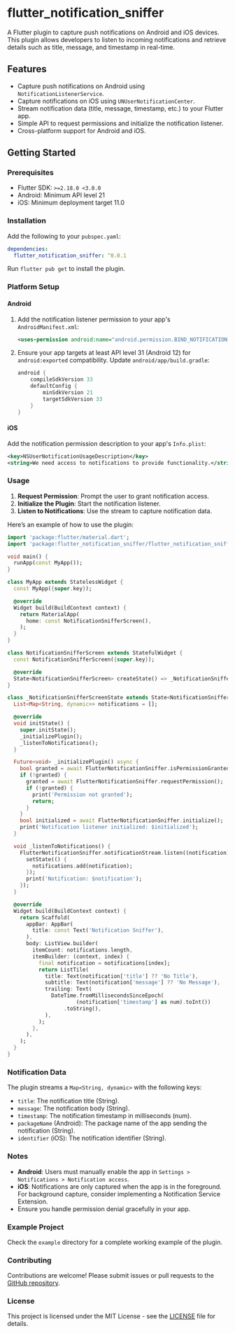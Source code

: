 # flutter_notification_sniffer

A Flutter plugin to capture push notifications on Android and iOS devices. This plugin allows developers to listen to incoming notifications and retrieve details such as title, message, and timestamp in real-time.

## Features
- Capture push notifications on Android using `NotificationListenerService`.
- Capture notifications on iOS using `UNUserNotificationCenter`.
- Stream notification data (title, message, timestamp, etc.) to your Flutter app.
- Simple API to request permissions and initialize the notification listener.
- Cross-platform support for Android and iOS.

## Getting Started

### Prerequisites
- Flutter SDK: `>=2.18.0 <3.0.0`
- Android: Minimum API level 21
- iOS: Minimum deployment target 11.0

### Installation
Add the following to your `pubspec.yaml`:

```yaml
dependencies:
  flutter_notification_sniffer: ^0.0.1
```

Run `flutter pub get` to install the plugin.

### Platform Setup

#### Android
1. Add the notification listener permission to your app's `AndroidManifest.xml`:
   ```xml
   <uses-permission android:name="android.permission.BIND_NOTIFICATION_LISTENER_SERVICE" />
   ```
2. Ensure your app targets at least API level 31 (Android 12) for `android:exported` compatibility. Update `android/app/build.gradle`:
   ```gradle
   android {
       compileSdkVersion 33
       defaultConfig {
           minSdkVersion 21
           targetSdkVersion 33
       }
   }
   ```

#### iOS
Add the notification permission description to your app's `Info.plist`:
```xml
<key>NSUserNotificationUsageDescription</key>
<string>We need access to notifications to provide functionality.</string>
```

### Usage
1. **Request Permission**: Prompt the user to grant notification access.
2. **Initialize the Plugin**: Start the notification listener.
3. **Listen to Notifications**: Use the stream to capture notification data.

Here’s an example of how to use the plugin:

```dart
import 'package:flutter/material.dart';
import 'package:flutter_notification_sniffer/flutter_notification_sniffer.dart';

void main() {
  runApp(const MyApp());
}

class MyApp extends StatelessWidget {
  const MyApp({super.key});

  @override
  Widget build(BuildContext context) {
    return MaterialApp(
      home: const NotificationSnifferScreen(),
    );
  }
}

class NotificationSnifferScreen extends StatefulWidget {
  const NotificationSnifferScreen({super.key});

  @override
  State<NotificationSnifferScreen> createState() => _NotificationSnifferScreenState();
}

class _NotificationSnifferScreenState extends State<NotificationSnifferScreen> {
  List<Map<String, dynamic>> notifications = [];

  @override
  void initState() {
    super.initState();
    _initializePlugin();
    _listenToNotifications();
  }

  Future<void> _initializePlugin() async {
    bool granted = await FlutterNotificationSniffer.isPermissionGranted();
    if (!granted) {
      granted = await FlutterNotificationSniffer.requestPermission();
      if (!granted) {
        print('Permission not granted');
        return;
      }
    }
    bool initialized = await FlutterNotificationSniffer.initialize();
    print('Notification listener initialized: $initialized');
  }

  void _listenToNotifications() {
    FlutterNotificationSniffer.notificationStream.listen((notification) {
      setState(() {
        notifications.add(notification);
      });
      print('Notification: $notification');
    });
  }

  @override
  Widget build(BuildContext context) {
    return Scaffold(
      appBar: AppBar(
        title: const Text('Notification Sniffer'),
      ),
      body: ListView.builder(
        itemCount: notifications.length,
        itemBuilder: (context, index) {
          final notification = notifications[index];
          return ListTile(
            title: Text(notification['title'] ?? 'No Title'),
            subtitle: Text(notification['message'] ?? 'No Message'),
            trailing: Text(
              DateTime.fromMillisecondsSinceEpoch(
                      (notification['timestamp'] as num).toInt())
                  .toString(),
            ),
          );
        },
      ),
    );
  }
}
```

### Notification Data
The plugin streams a `Map<String, dynamic>` with the following keys:
- `title`: The notification title (String).
- `message`: The notification body (String).
- `timestamp`: The notification timestamp in milliseconds (num).
- `packageName` (Android): The package name of the app sending the notification (String).
- `identifier` (iOS): The notification identifier (String).

### Notes
- **Android**: Users must manually enable the app in `Settings > Notifications > Notification access`.
- **iOS**: Notifications are only captured when the app is in the foreground. For background capture, consider implementing a Notification Service Extension.
- Ensure you handle permission denial gracefully in your app.

### Example Project
Check the `example` directory for a complete working example of the plugin.

### Contributing
Contributions are welcome! Please submit issues or pull requests to the [GitHub repository](https://github.com/yourusername/flutter_notification_sniffer).

### License
This project is licensed under the MIT License - see the [LICENSE](LICENSE) file for details.
